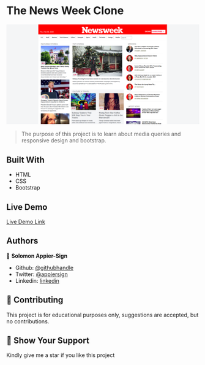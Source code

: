 # The News Week Clone
![Preview](./assets/images/newsweek.png)

> The purpose of this project is to learn about media queries and responsive design and bootstrap.

## Built With

- HTML
- CSS
- Bootstrap

## Live Demo

[Live Demo Link](https://rawcdn.githack.com/appiersign/news-week/88df57284b6785d9485b6be3ba43548e0fb765de/index.html)


## Authors

👤 **Solomon Appier-Sign**

- Github: [@githubhandle](https://github.com/appiersign)
- Twitter: [@appiersign](https://twitter.com/appiersign)
- Linkedin: [linkedin](https://www.linkedin.com/in/solomon-appier-sign/)

## 🤝 Contributing

This project is for educational purposes only, suggestions are accepted, but no contributions.

## 🤝 Show Your Support

Kindly give me a star if you like this project